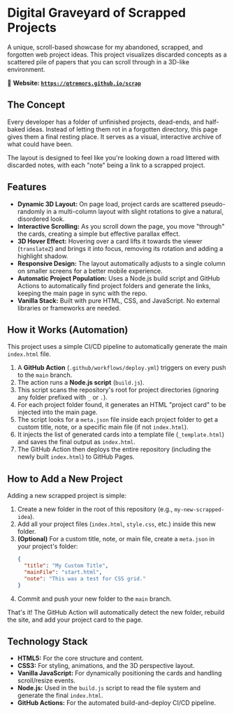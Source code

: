 # Digital Graveyard of Scrapped Projects

A unique, scroll-based showcase for my abandoned, scrapped, and forgotten web project ideas. This project visualizes discarded concepts as a scattered pile of papers that you can scroll through in a 3D-like environment.

📄 **Website: [`https://qtremors.github.io/scrap`](https://qtremors.github.io/scrap)**

## The Concept

Every developer has a folder of unfinished projects, dead-ends, and half-baked ideas. Instead of letting them rot in a forgotten directory, this page gives them a final resting place. It serves as a visual, interactive archive of what could have been.

The layout is designed to feel like you're looking down a road littered with discarded notes, with each "note" being a link to a scrapped project.

## Features

  - **Dynamic 3D Layout:** On page load, project cards are scattered pseudo-randomly in a multi-column layout with slight rotations to give a natural, disordered look.
  - **Interactive Scrolling:** As you scroll down the page, you move "through" the cards, creating a simple but effective parallax effect.
  - **3D Hover Effect:** Hovering over a card lifts it towards the viewer (`translateZ`) and brings it into focus, removing its rotation and adding a highlight shadow.
  - **Responsive Design:** The layout automatically adjusts to a single column on smaller screens for a better mobile experience.
  - **Automatic Project Population:** Uses a Node.js build script and GitHub Actions to automatically find project folders and generate the links, keeping the main page in sync with the repo.
  - **Vanilla Stack:** Built with pure HTML, CSS, and JavaScript. No external libraries or frameworks are needed.

## How it Works (Automation)

This project uses a simple CI/CD pipeline to automatically generate the main `index.html` file.

1.  A **GitHub Action** (`.github/workflows/deploy.yml`) triggers on every push to the `main` branch.
2.  The action runs a **Node.js script** (`build.js`).
3.  This script scans the repository's root for project directories (ignoring any folder prefixed with `_` or `.`).
4.  For each project folder found, it generates an HTML "project card" to be injected into the main page.
5.  The script looks for a `meta.json` file inside each project folder to get a custom title, note, or a specific main file (if not `index.html`).
6.  It injects the list of generated cards into a template file (`_template.html`) and saves the final output as `index.html`.
7.  The GitHub Action then deploys the entire repository (including the newly built `index.html`) to GitHub Pages.

## How to Add a New Project

Adding a new scrapped project is simple:

1.  Create a new folder in the root of this repository (e.g., `my-new-scrapped-idea`).
2.  Add all your project files (`index.html`, `style.css`, etc.) inside this new folder.
3.  **(Optional)** For a custom title, note, or main file, create a `meta.json` in your project's folder:
    ```json
    {
      "title": "My Custom Title",
      "mainFile": "start.html",
      "note": "This was a test for CSS grid."
    }
    ```
4.  Commit and push your new folder to the `main` branch.

That's it\! The GitHub Action will automatically detect the new folder, rebuild the site, and add your project card to the page.

## Technology Stack

  - **HTML5:** For the core structure and content.
  - **CSS3:** For styling, animations, and the 3D perspective layout.
  - **Vanilla JavaScript:** For dynamically positioning the cards and handling scroll/resize events.
  - **Node.js:** Used in the `build.js` script to read the file system and generate the final `index.html`.
  - **GitHub Actions:** For the automated build-and-deploy CI/CD pipeline.